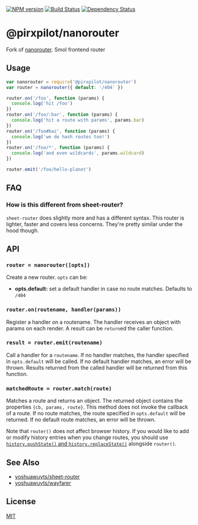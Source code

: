 [![NPM version][npm-image]][npm-url]
[![Build Status][build-image]][build-url]
[![Dependency Status][deps-image]][deps-url]
# @pirxpilot/nanorouter

Fork of [nanorouter].
Smol frontend router

## Usage
```js
var nanorouter = require('@pirxpilot/nanorouter')
var router = nanorouter({ default: '/404' })

router.on('/foo', function (params) {
  console.log('hit /foo')
})
router.on('/foo/:bar', function (params) {
  console.log('hit a route with params', params.bar)
})
router.on('/foo#baz', function (params) {
  console.log('we do hash routes too!')
})
router.on('/foo/*', function (params) {
  console.log('and even wildcards', params.wildcard)
})

router.emit('/foo/hello-planet')
```

## FAQ
### How is this different from sheet-router?
`sheet-router` does slightly more and has a different syntax. This router is
lighter, faster and covers less concerns. They're pretty similar under the hood
though.

## API
### `router = nanorouter([opts])`
Create a new router. `opts` can be:
- __opts.default:__ set a default handler in case no route matches. Defaults to
  `/404`

### `router.on(routename, handler(params))`
Register a handler on a routename. The handler receives an object with params
on each render. A result can be `return`ed the caller function.

### `result = router.emit(routename)`
Call a handler for a `routename`. If no handler matches, the handler specified
in `opts.default` will be called. If no default handler matches, an error will
be thrown. Results returned from the called handler will be returned from this
function.

### `matchedRoute = router.match(route)`
Matches a route and returns an object. The returned object contains the properties `{cb, params, route}`. This method does not invoke the callback of a route. If no route matches, the route specified in `opts.default` will be returned. If no default route matches, an error will be thrown.

Note that `router()` does not affect browser history. If you would like to
add or modify history entries when you change routes, you should use
[`history.pushState()` and `history.replaceState()`](https://developer.mozilla.org/en-US/docs/Web/API/History_API#Adding_and_modifying_history_entries)
alongside `router()`.

## See Also
- [yoshuawuyts/sheet-router](https://github.com/yoshuawuyts/sheet-router)
- [yoshuawuyts/wayfarer](https://github.com/yoshuawuyts/wayfarer)

## License
[MIT](https://tldrlegal.com/license/mit-license)

[nanorouter]: https://npmjs.org/package/nanorouter

[npm-image]: https://img.shields.io/npm/v/@pirxpilot/nanorouter
[npm-url]: https://npmjs.org/package/@pirxpilot/nanorouter

[build-url]: https://github.com/pirxpilot/nanorouter/actions/workflows/check.yaml
[build-image]: https://img.shields.io/github/actions/workflow/status/pirxpilot/nanorouter/check.yaml?branch=main

[deps-image]: https://img.shields.io/librariesio/release/npm/@pirxpilot/nanorouter
[deps-url]: https://libraries.io/npm/@pirxpilot%2Fnanorouter
